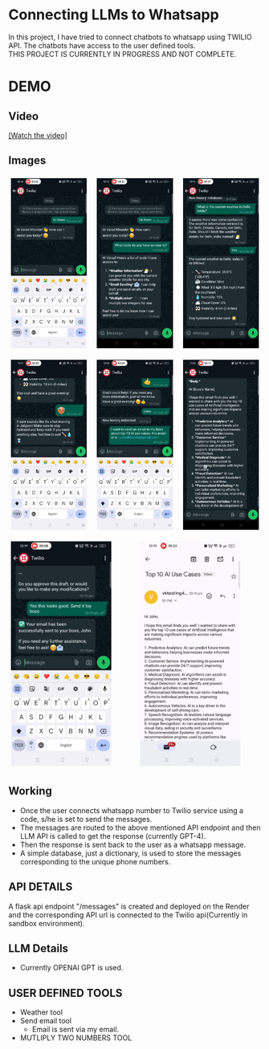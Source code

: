 # Connecting LLMs to Whatsapp

In this project, I have tried to connect chatbots to whatsapp using TWILIO API. The chatbots have access to the user defined tools. <br>
THIS PROJECT IS CURRENTLY IN PROGRESS AND NOT COMPLETE. 

# DEMO
## Video
[[Watch the video]](https://drive.google.com/file/d/1E08VkCfCCUaUzEODFTfpndND2CcXzYqr/view?usp=drive_link)
## Images

<div style="display: flex; flex-wrap: wrap; gap: 10px;">
  <div style="flex: 1 1 30%; box-sizing: border-box; padding: 5px;">
    <img src="assets/image_1.jpeg" alt="Image Description 1" width="200"/>
  </div>
  <div style="flex: 1 1 30%; box-sizing: border-box; padding: 5px;">
    <img src="assets/image_2.jpeg" alt="Image Description 2" width="200"/>
  </div>
  <div style="flex: 1 1 30%; box-sizing: border-box; padding: 5px;">
    <img src="assets/image_3.jpeg" alt="Image Description 3" width="200"/>
  </div>
  <div style="flex: 1 1 30%; box-sizing: border-box; padding: 5px;">
    <img src="assets/image_4.jpeg" alt="Image Description 3" width="200"/>
  </div>
  <div style="flex: 1 1 30%; box-sizing: border-box; padding: 5px;">
    <img src="assets/image_5.jpeg" alt="Image Description 3" width="200"/>
  </div>
  <div style="flex: 1 1 30%; box-sizing: border-box; padding: 5px;">
    <img src="assets/image_6.jpeg" alt="Image Description 3" width="200"/>
  </div>
  <div style="flex: 1 1 30%; box-sizing: border-box; padding: 5px;">
    <img src="assets/image_7.jpeg" alt="Image Description 3" width="200"/>
  </div>
  <div style="flex: 1 1 30%; box-sizing: border-box; padding: 5px;">
    <img src="assets/image_8.jpeg" alt="Image Description 3" width="200"/>
  </div>
  <!-- Add more images as needed -->
</div>




## Working
- Once the user connects whatsapp number to Twilio service using a code, s/he is set to send the messages.
- The messages are routed to the above mentioned API endpoint and then LLM API is called to get the response (currently GPT-4). 
- Then the response is sent back to the user as a whatsapp message. 
- A simple database, just a dictionary, is used to store the messages corresponding to the unique phone numbers.
## API DETAILS
A flask api endpoint "/messages" is created and deployed on the Render and the corresponding API url is connected to the Twilio api(Currently in sandbox environment). 

## LLM Details
- Currently OPENAI GPT is used.

## USER DEFINED TOOLS
- Weather tool
- Send email tool
    - Email is sent via my email.
- MUTLIPLY TWO NUMBERS TOOL


